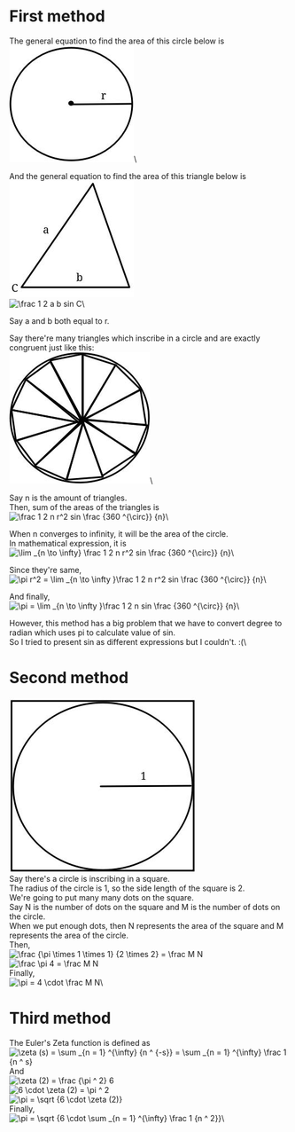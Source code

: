# First method
The general equation to find the area of this circle below is \
![circle](./circle.jpg)\

And the general equation to find the area of this triangle below is\
![triangle](./triangle.jpg)\
![\frac 1 2 a b sin C](https://latex.codecogs.com/png.image?\dpi{110}%20\frac%201%202%20a%20b%20sin%20C)\

Say a and b both equal to r.

Say there're many triangles which inscribe in a circle and are exactly congruent just like this:\
![triangle inscribing in the circle](./triangles-inscribing-in-circle.jpg)\

Say n is the amount of triangles.\
Then, sum of the areas of the triangles is\
![\frac 1 2 n r^2 sin \frac {360 ^{\circ}} {n}](https://latex.codecogs.com/png.image?\dpi{110}%20\frac%201%202%20n%20r^2%20sin%20\frac%20{360%20^{\circ}}%20{n})\


When n converges to infinity, it will be the area of the circle.\
In mathematical expression, it is\
![\lim \_{n \to \infty} \frac 1 2 n r^2 sin \frac {360 ^{\circ}} {n}](https://latex.codecogs.com/png.image?\dpi{110}%20\lim%20_{n%20\to%20\infty}%20\frac%201%202%20n%20r^2%20sin%20\frac%20{360%20^{\circ}}%20{n})\

Since they're same,\
![\pi r^2 = \lim \_{n \to \infty }\frac 1 2 n r^2 sin \frac {360 ^{\circ}} {n}](https://latex.codecogs.com/png.image?\dpi{110}%20\pi%20r^2%20=%20\lim%20_{n%20\to%20\infty%20}\frac%201%202%20n%20r^2%20sin%20\frac%20{360%20^{\circ}}%20{n})\

And finally,\
![\pi = \lim \_{n \to \infty }\frac 1 2 n sin \frac {360 ^{\circ}} {n}](https://latex.codecogs.com/png.image?\dpi{110}%20\pi%20=%20\lim%20_{n%20\to%20\infty%20}\frac%201%202%20n%20sin%20\frac%20{360%20^{\circ}}%20{n})\

However, this method has a big problem that we have to convert degree to radian which uses pi to calculate value of sin.\
So I tried to present sin as different expressions but I couldn't. :(\

# Second method
![a circle inscribing in a rectangle](./circle-inscribing-in-square.jpg)\
Say there's a circle is inscribing in a square.\
The radius of the circle is 1, so the side length of the square is 2.\
We're going to put many many dots on the square.\
Say N is the number of dots on the square and M is the number of dots on the circle.\
When we put enough dots, then N represents the area of the square and M represents the area of the circle.\
Then,\
![\frac {\pi \times 1 \times 1} {2 \times 2} = \frac M N](https://latex.codecogs.com/png.image?\dpi{110}%20\frac%20{\pi%20\times%201%20\times%201}%20{2%20\times%202}%20=%20\frac%20M%20N)\
![\frac \pi 4 = \frac M N ](https://latex.codecogs.com/png.image?\dpi{110}%20\frac%20\pi%204%20=%20\frac%20M%20N)\
Finally,\
![\pi = 4 \cdot \frac M N](https://latex.codecogs.com/png.image?\dpi{110}%20\pi%20=%204%20\cdot%20\frac%20M%20N)\

# Third method
The Euler's Zeta function is defined as
![\zeta (s) = \sum _{n = 1} ^{\infty} {n ^ {-s}} = \sum _{n = 1} ^{\infty} \frac 1 {n ^ s}](https://latex.codecogs.com/png.image?\dpi{110}%20\zeta%20(s)%20=%20\sum%20_{n%20=%201}%20^{\infty}%20{n%20^%20{-s}}%20=%20\sum%20_{n%20=%201}%20^{\infty}%20\frac%201%20{n%20^%20s})\
And\
![\zeta (2) = \frac {\pi ^ 2} 6](https://latex.codecogs.com/png.image?\dpi{110}%20\zeta%20(2)%20=%20\frac%20{\pi%20^%202}%206)\
![6 \cdot \zeta (2) = \pi ^ 2](https://latex.codecogs.com/png.image?\dpi{110}%206%20\cdot%20\zeta%20(2)%20=%20\pi%20^%202)\
![\pi = \sqrt {6 \cdot \zeta (2)}](https://latex.codecogs.com/png.image?\dpi{110}%20\pi%20=%20\sqrt%20{6%20\cdot%20\zeta%20(2)})\
Finally,\
![\pi = \sqrt {6 \cdot \sum \_{n = 1} ^{\infty} \frac 1 {n ^ 2}}](https://latex.codecogs.com/png.image?\dpi{110}%20\pi%20=%20\sqrt%20{6%20\cdot%20\sum%20_{n%20=%201}%20^{\infty}%20\frac%201%20{n%20^%202}})\


